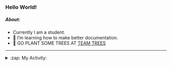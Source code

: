 ### Hello World!

##### About:
- Currently I am a student.
- 🌱 I’m learning how to make better documentation.
- 🌱 GO PLANT SOME TREES AT [TEAM TREES](https://teamtrees.org/)

---
<details>
  <summary>:zap: My Activity:</summary>
  
<!--START_SECTION:waka-->
![Code Time](http://img.shields.io/badge/Code%20Time-1%2C206%20hrs%2012%20mins-blue)

**I'm a Night 🦉** 

```text
🌞 Morning                1907 commits        ███░░░░░░░░░░░░░░░░░░░░░░   10.12 % 
🌆 Daytime                6394 commits        ████████░░░░░░░░░░░░░░░░░   33.93 % 
🌃 Evening                5392 commits        ███████░░░░░░░░░░░░░░░░░░   28.61 % 
🌙 Night                  5153 commits        ███████░░░░░░░░░░░░░░░░░░   27.34 % 
```
📅 **I'm Most Productive on Wednesday** 

```text
Monday                   2646 commits        ████░░░░░░░░░░░░░░░░░░░░░   14.04 % 
Tuesday                  2581 commits        ███░░░░░░░░░░░░░░░░░░░░░░   13.70 % 
Wednesday                4413 commits        ██████░░░░░░░░░░░░░░░░░░░   23.42 % 
Thursday                 2438 commits        ███░░░░░░░░░░░░░░░░░░░░░░   12.94 % 
Friday                   1981 commits        ███░░░░░░░░░░░░░░░░░░░░░░   10.51 % 
Saturday                 1638 commits        ██░░░░░░░░░░░░░░░░░░░░░░░   08.69 % 
Sunday                   3149 commits        ████░░░░░░░░░░░░░░░░░░░░░   16.71 % 
```


📊 **This Week I Spent My Time On** 

```text
🔥 Editors: 
VS Code                  3 hrs 13 mins       █████████████████████████   100.00 % 

🐱‍💻 Projects: 
weLoveHacktoberfest      1 hr 23 mins        ███████████░░░░░░░░░░░░░░   43.36 % 
py-series                47 mins             ██████░░░░░░░░░░░░░░░░░░░   24.73 % 
giveth-dapps-v2          40 mins             █████░░░░░░░░░░░░░░░░░░░░   20.80 % 
givbacks-admin           12 mins             ██░░░░░░░░░░░░░░░░░░░░░░░   06.60 % 
file-utils               8 mins              █░░░░░░░░░░░░░░░░░░░░░░░░   04.18 % 
```


 Last Updated on 27/09/2023 09:12:04 UTC
<!--END_SECTION:waka-->
</details>
